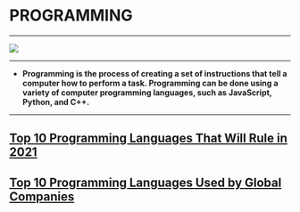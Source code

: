 


# PROGRAMMING
-------
![](https://qph.fs.quoracdn.net/main-qimg-1ef44d2dc712d65b8a25c7d1033b66d4)

-------
- <strong>Programming is the process of creating a set of instructions that tell a computer how to perform a task. Programming can be done using a variety of computer programming languages, such as JavaScript, Python, and C++.</strong>

-----
[Top 10 Programming Languages That Will Rule in 2021](https://www.geeksforgeeks.org/top-10-programming-languages-that-will-rule-in-2021/)
-----

[Top 10 Programming Languages Used by Global Companies](https://flyaps.com/blog/top-10-coding-languages-used-by-global-companies/)
-----


